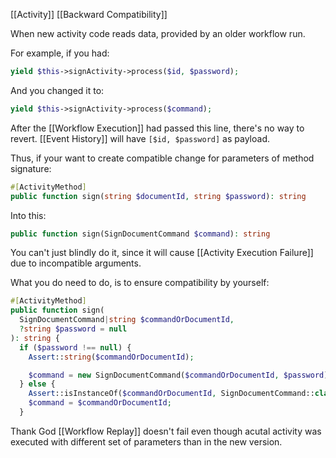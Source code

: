[[Activity]] [[Backward Compatibility]]

When new activity code reads data, provided by an older workflow run.

For example, if you had:
```php
yield $this->signActivity->process($id, $password);
```

And you changed it to:

```php
yield $this->signActivity->process($command);
```

After the [[Workflow Execution]] had passed this line, there's no way to revert. [[Event History]] will have `[$id, $password]` as payload.

Thus, if your want to create compatible change for parameters of method signature:

```php
#[ActivityMethod]
public function sign(string $documentId, string $password): string
```

Into this:
```php
public function sign(SignDocumentCommand $command): string
```

You can't just blindly do it, since it will cause [[Activity Execution Failure]] due to incompatible arguments.

What you do need to do, is to ensure compatibility by yourself:

```php
#[ActivityMethod]
public function sign(
  SignDocumentCommand|string $commandOrDocumentId,
  ?string $password = null
): string {
  if ($password !== null) {
    Assert::string($commandOrDocumentId);

    $command = new SignDocumentCommand($commandOrDocumentId, $password);
  } else {
    Assert::isInstanceOf($commandOrDocumentId, SignDocumentCommand::class);
    $command = $commandOrDocumentId;
  }
```

Thank God [[Workflow Replay]] doesn't fail even though acutal activity was executed with different set of parameters than in the new version.